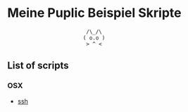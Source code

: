 # Meine Puplic Beispiel Skripte

                             /\_/\
                            ( o.o )
                             > ^ <

## List of scripts

### OSX

- [ssh](ssh/ssh.md)
